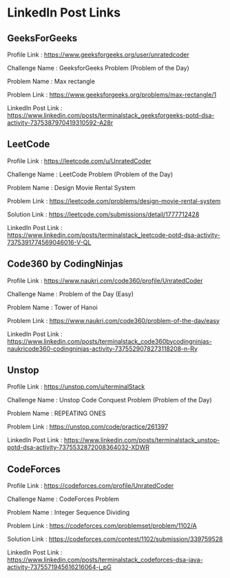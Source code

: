 # LinkedIn Post Links

## GeeksForGeeks

Profile Link : https://www.geeksforgeeks.org/user/unratedcoder

Challenge Name : GeeksforGeeks Problem (Problem of the Day)

Problem Name : Max rectangle

Problem Link : https://www.geeksforgeeks.org/problems/max-rectangle/1

LinkedIn Post Link : https://www.linkedin.com/posts/terminalstack_geeksforgeeks-potd-dsa-activity-7375387970419310592-A28r

## LeetCode

Profile Link : https://leetcode.com/u/UnratedCoder

Challenge Name : LeetCode Problem (Problem of the Day)

Problem Name : Design Movie Rental System

Problem Link : https://leetcode.com/problems/design-movie-rental-system

Solution Link : https://leetcode.com/submissions/detail/1777712428

LinkedIn Post Link : https://www.linkedin.com/posts/terminalstack_leetcode-potd-dsa-activity-7375391774569046016-V-QL

## Code360 by CodingNinjas

Profile Link : https://www.naukri.com/code360/profile/UnratedCoder

Challenge Name : Problem of the Day (Easy)

Problem Name : Tower of Hanoi

Problem Link : https://www.naukri.com/code360/problem-of-the-day/easy

LinkedIn Post Link : https://www.linkedin.com/posts/terminalstack_code360bycodingninjas-naukricode360-codingninjas-activity-7375529078273118208-n-Ry

## Unstop

Profile Link : https://unstop.com/u/terminalStack

Challenge Name : Unstop Code Conquest Problem (Problem of the Day)

Problem Name : REPEATING ONES

Problem Link : https://unstop.com/code/practice/261397

LinkedIn Post Link : https://www.linkedin.com/posts/terminalstack_unstop-potd-dsa-activity-7375532872008364032-XDWR

## CodeForces

Profile Link : https://codeforces.com/profile/UnratedCoder

Challenge Name : CodeForces Problem

Problem Name : Integer Sequence Dividing

Problem Link : https://codeforces.com/problemset/problem/1102/A

Solution Link : https://codeforces.com/contest/1102/submission/339759528

LinkedIn Post Link : https://www.linkedin.com/posts/terminalstack_codeforces-dsa-java-activity-7375571945616216064-j_pG
